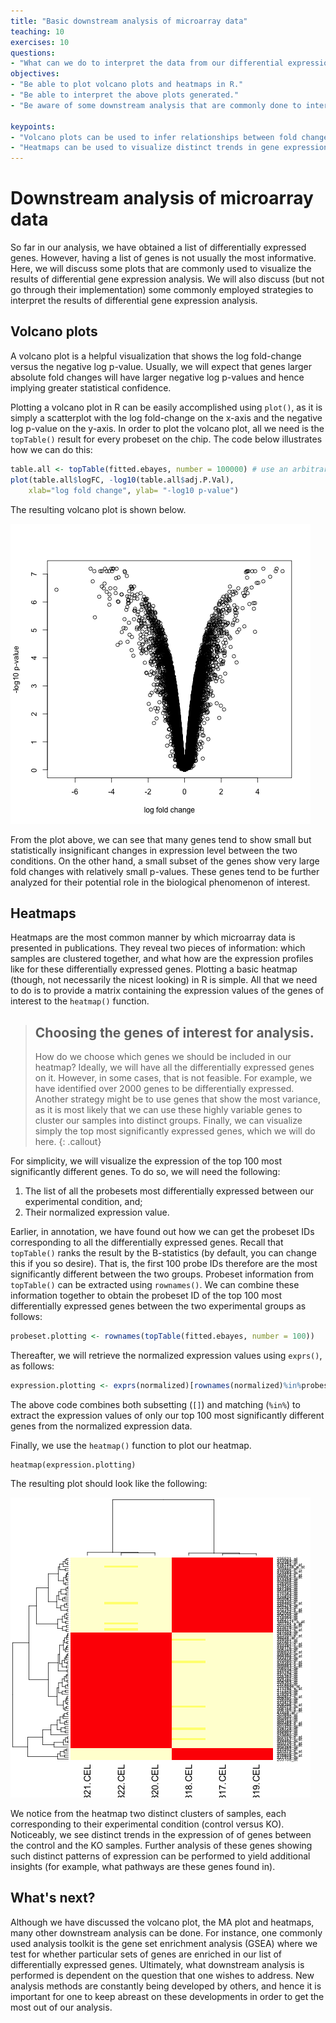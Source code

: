 ```yaml
---
title: "Basic downstream analysis of microarray data"
teaching: 10
exercises: 10
questions: 
- "What can we do to interpret the data from our differential expression analysis?"
objectives:
- "Be able to plot volcano plots and heatmaps in R." 
- "Be able to interpret the above plots generated."
- "Be aware of some downstream analysis that are commonly done to interpret the results of differential expression analysis." 

keypoints: 
- "Volcano plots can be used to infer relationships between fold changes and statstical confidence."
- "Heatmaps can be used to visualize distinct trends in gene expression patterns between different experimental conditions by clustering."
---
```


# Downstream analysis of microarray data

So far in our analysis, we have obtained a list of differentially expressed genes. However, having a list of genes is not usually the most informative. Here, we will discuss some plots that are commonly used to visualize the results of differential gene expression analysis. We will also discuss (but not go through their implementation) some commonly employed strategies to interpret the results of differential gene expression analysis. 

## Volcano plots 

A volcano plot is a helpful visualization that shows the log fold-change versus the negative log p-value. Usually, we will expect that genes larger absolute fold changes will have larger negative log p-values and hence implying greater statistical confidence. 

Plotting a volcano plot in R can be easily accomplished using `plot()`, as it is simply a scatterplot with the log fold-change on the x-axis and the negative log p-value on the y-axis. In order to plot the volcano plot, all we need is the `topTable()` result for every probeset on the chip. The code below illustrates how we can do this: 

```R
table.all <- topTable(fitted.ebayes, number = 100000) # use an arbitrarily large number to return all the probesets 
plot(table.all$logFC, -log10(table.all$adj.P.Val), 
	xlab="log fold change", ylab= "-log10 p-value")
```

The resulting volcano plot is shown below.

![Volcano plot](../fig/volcano.png)

From the plot above, we can see that many genes tend to show small but statistically insignificant changes in expression level between the two conditions. On the other hand, a small subset of the genes show very large fold changes with relatively small p-values. These genes tend to be further analyzed for their potential role in the biological phenomenon of interest. 

## Heatmaps 
Heatmaps are the most common manner by which microarray data is presented in publications. They reveal two pieces of information: which samples are clustered together, and what how are the expression profiles like for these differentially expressed genes. Plotting a basic heatmap (though, not necessarily the nicest looking) in R is simple. All that we need to do is to provide a matrix containing the expression values of the genes of interest to the `heatmap()` function. 

> ## Choosing the genes of interest for analysis. 
>
> How do we choose which genes we should be included in our heatmap? Ideally, we will have
> all the differentially expressed genes on it. However, in some cases, that is not
> feasible. For example, we have identified over 2000 genes to be differentially
> expressed. Another strategy might be to use genes that show the most variance, as it is
> most likely that we can use these highly variable genes to cluster our samples into
> distinct groups. Finally, we can visualize simply the top most significantly expressed
> genes, which we will do here.
{: .callout}

For simplicity, we will visualize the expression of the top 100 most significantly different genes. To do so, we will need the following: 

1. The list of all the probesets most differentially expressed between our experimental condition, and;
2. Their normalized expression value. 

Earlier, in annotation, we have found out how we can get the probeset
IDs corresponding to all the differentially expressed genes. Recall
that `topTable()` ranks the result by the B-statistics (by default,
you can change this if you so desire). That is, the first 100 probe
IDs therefore are the most significantly different between the two
groups. Probeset information from `topTable()` can be extracted using
`rownames()`. We can combine these information together to obtain the
probeset ID of the top 100 most differentially expressed genes between
the two experimental groups as follows:

```R
probeset.plotting <- rownames(topTable(fitted.ebayes, number = 100))
```

Thereafter, we will retrieve the normalized expression values using `exprs()`, as follows: 

```R
expression.plotting <- exprs(normalized)[rownames(normalized)%in%probeset.plotting, ]
```

The above code combines both subsetting (`[]`) and matching (`%in%`)
to extract the expression values of only our top 100 most
significantly different genes from the normalized expression data.

Finally, we use the `heatmap()` function to plot our heatmap.

```
heatmap(expression.plotting)
```

The resulting plot should look like the following: 

![Heatmap](../fig/heatmap.png)

We notice from the heatmap two distinct clusters of samples, each corresponding to their experimental condition (control versus KO). Noticeably, we see distinct trends in the expression of of genes between the control and the KO samples. Further analysis of these genes showing such distinct patterns of expression can be performed to yield additional insights (for example, what pathways are these genes found in). 

## What's next?
Although we have discussed the volcano plot, the MA plot and heatmaps, many other downstream analysis can be done. For instance, one commonly used analysis toolkit is the gene set enrichment analysis (GSEA) where we test for whether particular sets of genes are enriched in our list of differentially expressed genes. Ultimately, what downstream analysis is performed is dependent on the question that one wishes to address. New analysis methods are constantly being developed by others, and hence it is important for one to keep abreast on these developments in order to get the most out of our analysis. 
